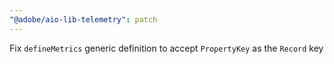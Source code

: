 ```yaml
---
"@adobe/aio-lib-telemetry": patch
---
```


Fix `defineMetrics` generic definition to accept `PropertyKey` as the `Record` key
